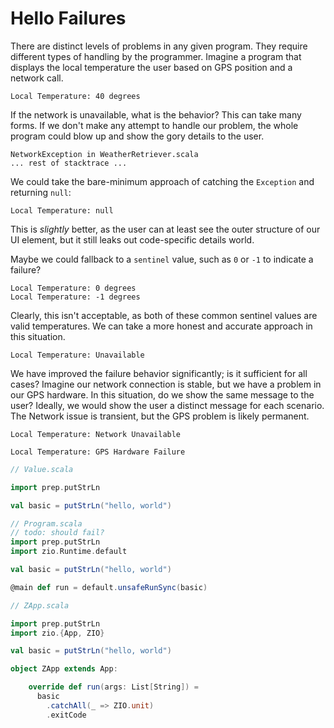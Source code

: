# Hello Failures

There are distinct levels of problems in any given program. They require different types of handling by the programmer. Imagine a program that displays the local temperature the user based on GPS position and a network call.

```text
Local Temperature: 40 degrees
```

If the network is unavailable, what is the behavior? This can take many forms. If we don't make any attempt to handle our problem, the whole program could blow up and show the gory details to the user.

```text
NetworkException in WeatherRetriever.scala
... rest of stacktrace ...
```

We could take the bare-minimum approach of catching the `Exception` and returning `null`:

```text
Local Temperature: null
```

This is *slightly* better, as the user can at least see the outer structure of our UI element, but it still leaks out code-specific details world.

Maybe we could fallback to a `sentinel` value, such as `0` or `-1` to indicate a failure?

```text
Local Temperature: 0 degrees
Local Temperature: -1 degrees
```

Clearly, this isn't acceptable, as both of these common sentinel values are valid temperatures.
We can take a more honest and accurate approach in this situation.

```text
Local Temperature: Unavailable
```

We have improved the failure behavior significantly; is it sufficient for all cases?
Imagine our network connection is stable, but we have a problem in our GPS hardware.
In this situation, do we show the same message to the user? Ideally, we would show the user a distinct message for each scenario.
The Network issue is transient, but the GPS problem is likely permanent.

```text
Local Temperature: Network Unavailable
```

```text
Local Temperature: GPS Hardware Failure
```

```scala
// Value.scala

import prep.putStrLn

val basic = putStrLn("hello, world")

```

```scala
// Program.scala
// todo: should fail?
import prep.putStrLn
import zio.Runtime.default

val basic = putStrLn("hello, world")

@main def run = default.unsafeRunSync(basic)
```

```scala
// ZApp.scala

import prep.putStrLn
import zio.{App, ZIO}

val basic = putStrLn("hello, world")

object ZApp extends App:

    override def run(args: List[String]) =
      basic
        .catchAll(_ => ZIO.unit)
        .exitCode

```
